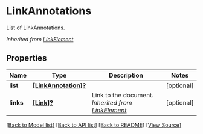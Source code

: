 # LinkAnnotations
List of LinkAnnotations.

*Inherited from [LinkElement](LinkElement.md)*
## Properties
Name | Type | Description | Notes
------------ | ------------- | ------------- | -------------
**list** | [**[LinkAnnotation]?**](LinkAnnotation.md) |  | [optional]
**links** | [**[Link]?**](Link.md) | Link to the document.<br />*Inherited from [LinkElement](LinkElement.md)* | [optional]

[[Back to Model list]](../README.md#documentation-for-models) [[Back to API list]](../README.md#documentation-for-api-endpoints) [[Back to README]](../README.md) [[View Source]](../src/models/LinkAnnotations.ts)

